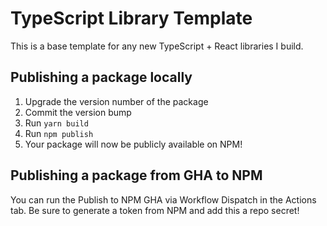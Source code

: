 # TypeScript Library Template

This is a base template for any new TypeScript + React libraries I build.

## Publishing a package locally

1. Upgrade the version number of the package
2. Commit the version bump
3. Run `yarn build`
4. Run `npm publish`
5. Your package will now be publicly available on NPM!

## Publishing a package from GHA to NPM

You can run the Publish to NPM GHA via Workflow Dispatch in the Actions tab. Be sure to generate a token from NPM and add this a repo secret!
